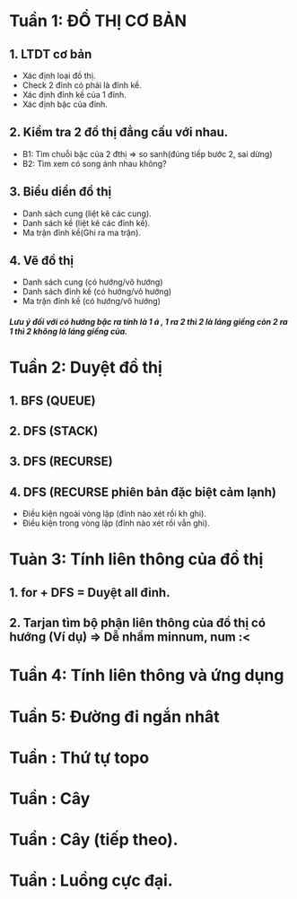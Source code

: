# Tuần 1: ĐỒ THỊ CƠ BẢN
## 1. LTDT cơ bản
- Xác định loại đồ thị.
- Check 2 đỉnh có phải là đỉnh kề.
- Xác định đỉnh kề của 1 đỉnh.
- Xác định bậc của đỉnh.

## 2. Kiểm tra 2 đồ thị đẳng cấu với nhau.
- B1: Tìm chuỗi bậc của 2 đthị => so sanh(đúng tiếp bước 2, sai dừng)
- B2: Tìm xem có song ánh nhau không?

## 3. Biểu diển đồ thị
- Danh sách cung (liệt kê các cung).
- Danh sách kề (liệt kê các đỉnh kề).
- Ma trận đỉnh kề(Ghi ra ma trận).

## 4. Vẽ đồ thị
- Danh sách cung (có hướng/vô hướng)
- Danh sách đỉnh kề (có hướng/vô hướng)
- Ma trận đỉnh kề (có hướng/vô hướng)

##### *Lưu ý đối với có hướng bậc ra tính là 1 á , 1 ra 2 thì 2 là láng giềng còn 2 ra 1 thì 2 không là láng giềng của.*

# Tuần 2: Duyệt đồ thị
## 1. BFS (QUEUE)
## 2. DFS (STACK)
## 3. DFS (RECURSE)
## 4. DFS (RECURSE phiên bản đặc biệt cảm lạnh)
- Điều kiện ngoài vòng lặp (đỉnh nào xét rồi kh ghi).
- Điều kiện trong vòng lặp (đỉnh nào xét rồi vẫn ghi).

# Tuàn 3: Tính liên thông của đồ thị
## 1. for + DFS = Duyệt all đỉnh.
## 2. Tarjan tìm bộ phận liên thông của đồ thị có hướng (Ví dụ) => Dễ nhầm minnum, num :<


# Tuần 4: Tính liên thông và ứng dụng
# Tuần 5: Đường đi ngắn nhât
# Tuần  : Thứ tự topo
# Tuần  : Cây
# Tuần  : Cây (tiếp theo).
# Tuần  : Luồng cực đại.
